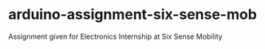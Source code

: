 # arduino-assignment-six-sense-mob
Assignment given for Electronics Internship at Six Sense Mobility

